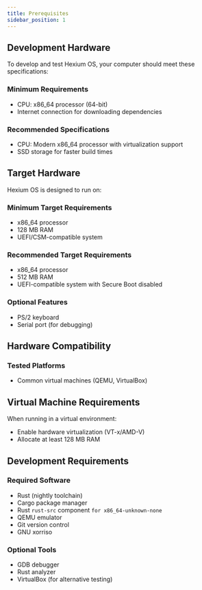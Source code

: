 ```yaml
---
title: Prerequisites
sidebar_position: 1
---
```


## Development Hardware

To develop and test Hexium OS, your computer should meet these specifications:

### Minimum Requirements

- CPU: x86_64 processor (64-bit)
- Internet connection for downloading dependencies

### Recommended Specifications

- CPU: Modern x86_64 processor with virtualization support
- SSD storage for faster build times

## Target Hardware

Hexium OS is designed to run on:

### Minimum Target Requirements

- x86_64 processor
- 128 MB RAM
- UEFI/CSM-compatible system

### Recommended Target Requirements

- x86_64 processor
- 512 MB RAM
- UEFI-compatible system with Secure Boot disabled

### Optional Features

- PS/2 keyboard
- Serial port (for debugging)

## Hardware Compatibility

### Tested Platforms

- Common virtual machines (QEMU, VirtualBox)

## Virtual Machine Requirements

When running in a virtual environment:

- Enable hardware virtualization (VT-x/AMD-V)
- Allocate at least 128 MB RAM

## Development Requirements

### Required Software

- Rust (nightly toolchain)
- Cargo package manager
- Rust `rust-src` component `for x86_64-unknown-none`
- QEMU emulator
- Git version control
- GNU xorriso

### Optional Tools

- GDB debugger
- Rust analyzer
- VirtualBox (for alternative testing)
